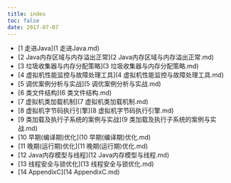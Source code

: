 ```yaml
---
title: index
toc: false
date: 2017-07-07
---
```


* [1 走进Java](1 走进Java.md)
* [2 Java内存区域与内存溢出正常](2 Java内存区域与内存溢出正常.md)
* [3 垃圾收集器与内存分配策略](3 垃圾收集器与内存分配策略.md)
* [4 虚拟机性能监控与故障处理工具](4 虚拟机性能监控与故障处理工具.md)
* [5 调优案例分析与实战](5 调优案例分析与实战.md)
* [6 类文件结构](6 类文件结构.md)
* [7 虚拟机类加载机制](7 虚拟机类加载机制.md)
* [8 虚拟机字节码执行引擎](8 虚拟机字节码执行引擎.md)
* [9 类加载及执行子系统的案例与实战](9 类加载及执行子系统的案例与实战.md)
* [10 早期(编译期)优化](10 早期(编译期)优化.md)
* [11 晚期(运行期)优化](11 晚期(运行期)优化.md)
* [12 Java内存模型与线程](12 Java内存模型与线程.md)
* [13 线程安全与锁优化](13 线程安全与锁优化.md)
* [14 AppendixC](14 AppendixC.md)

